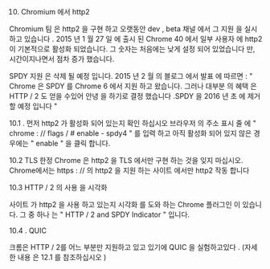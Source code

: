 
10. Chromium 에서 http2

Chromium 팀 은 http2 을 구현 하고 오랫동안 dev , beta 채널 에서 그 지원 을 실시하고 있습니다 . 2015 년 1 월 27 일 에 출시 된 Chrome 40 에서 일부 사용자 에 http2 이 기본적으로 활성화 되었습니다. 그 숫자는 처음에는 낮게 설정 되어 있었습니다 만, 시간이지나면서 점차 증가 했습니다.

SPDY 지원 은 삭제 될 예정 입니다. 2015 년 2 월 의 블로그 에서 발표 에 따르면 :
" Chrome 은 SPDY 를 Chrome 6 에서 지원 하고 왔습니다. 그러나 대부분 의 혜택 은 HTTP / 2 도 얻을 수있어 안녕 을 하기로 결정 했습니다 .SPDY 을 2016 년 초 에 제거 할 예정 입니다 "


10.1 . 먼저 http2 가 활성화 되어 있는지 확인 하십시오
브라우저 의 주소 표시 줄 에 " chrome : // flags / # enable - spdy4 " 를 입력 하고 아직 활성화 되어 있지 않은 경우에는 " enable " 을 클릭 합니다.


10.2 TLS 한정
Chrome 은 http2 을 TLS 에서만 구현 하는 것을 잊지 마십시오. Chrome에서는 https : // 의 http2 을 지원 하는 사이트 에서만 http2 작동 합니다


10.3 HTTP / 2 의 사용 을 시각화

사이트 가 http2 을 사용 하고 있는지 시각화 를 도와 하는 Chrome 플러그인 이 있습니다. 그 중 하나 는 " HTTP / 2 and SPDY Indicator " 입니다.



10.4 . QUIC


 크롬은 HTTP / 2를 어느 부분만 지원하고 있고 있기에 QUIC 을 실험하고있다 . (자세한 내용 은 12.1 를 참조하십시오 )
